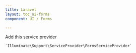 ```yaml
---
title: Laravel
layout: toc_ui-forms
component: UI / Forms

---
```

Add this service provider

	`Illuminate\Support\ServiceProvider\FormsServiceProvider`